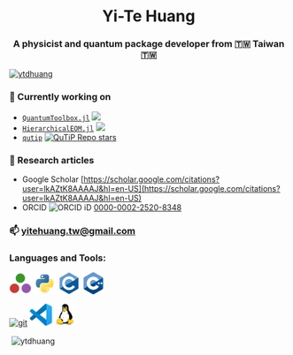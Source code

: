<h1 align="center">Yi-Te Huang</h1>
<h3 align="center">A physicist and quantum package developer from 🇹🇼 Taiwan 🇹🇼</h3>

<!--
<p align="left"> <img src="https://komarev.com/ghpvc/?username=ytdhuang&label=Profile%20views&color=0e75b6&style=flat" alt="ytdhuang" /> </p>
-->

<p align="left"> <a href="https://github.com/ryo-ma/github-profile-trophy"><img src="https://github-profile-trophy.vercel.app/?username=ytdhuang" alt="ytdhuang" /></a> </p>

<h3 align="left">🔭 Currently working on</h3>

- [`QuantumToolbox.jl`](https://github.com/qutip/QuantumToolbox.jl) [![](https://img.shields.io/github/stars/qutip/QuantumToolbox.jl)](https://github.com/qutip/QuantumToolbox.jl)
- [`HierarchicalEOM.jl`](https://github.com/qutip/HierarchicalEOM.jl) [![](https://img.shields.io/github/stars/qutip/HierarchicalEOM.jl)](https://github.com/qutip/HierarchicalEOM.jl)
- [`qutip`](https://github.com/qutip/qutip) [![QuTiP Repo stars](https://img.shields.io/github/stars/qutip/qutip)](https://github.com/qutip/qutip)

<h3 align="left">📝 Research articles</h3>

- Google Scholar [https://scholar.google.com/citations?user=lkAZtK8AAAAJ&hl=en-US](https://scholar.google.com/citations?user=lkAZtK8AAAAJ&hl=en-US)
- ORCID <img src="https://orcid.org/assets/vectors/orcid.logo.icon.svg" alt="ORCID iD" width="14" height="14"/> <a href="https://orcid.org/0000-0002-2520-8348" aria-label="View ORCID record">0000-0002-2520-8348</a>

<h3 align="left">📫 <a href="mailto:yitehuang.tw@gmail.com">yitehuang.tw@gmail.com</a></h3>

<h3 align="left">Languages and Tools:</h3>
<p align="left">
  <a href="[https://www.cprogramming.com/](https://julialang.org/)" target="_blank" rel="noreferrer"> <img src="https://raw.githubusercontent.com/devicons/devicon/master/icons/julia/julia-original.svg" alt="julia" width="40" height="40"/></a>
  <a href="https://www.python.org" target="_blank" rel="noreferrer"> <img src="https://raw.githubusercontent.com/devicons/devicon/master/icons/python/python-original.svg" alt="python" width="40" height="40"/></a>
  <a href="https://www.cprogramming.com/" target="_blank" rel="noreferrer"> <img src="https://raw.githubusercontent.com/devicons/devicon/master/icons/c/c-original.svg" alt="c" width="40" height="40"/></a>
  <a href="https://www.w3schools.com/cpp/" target="_blank" rel="noreferrer"> <img src="https://raw.githubusercontent.com/devicons/devicon/master/icons/cplusplus/cplusplus-original.svg" alt="cplusplus" width="40" height="40"/></a>

  
  <a href="https://git-scm.com/" target="_blank" rel="noreferrer"> <img src="https://www.vectorlogo.zone/logos/git-scm/git-scm-icon.svg" alt="git" width="40" height="40"/></a>
  <a href="https://code.visualstudio.com/" target="_blank" rel="noreferrer"> <img src="https://raw.githubusercontent.com/devicons/devicon/master/icons/vscode/vscode-original.svg" alt="vscode" width="40" height="40"/></a>
  <a href="https://www.linux.org/" target="_blank" rel="noreferrer"> <img src="https://raw.githubusercontent.com/devicons/devicon/master/icons/linux/linux-original.svg" alt="linux" width="40" height="40"/></a>
</p>

<p>&nbsp;<img align="center" src="https://github-readme-stats.vercel.app/api?username=ytdhuang&show_icons=true&locale=en" alt="ytdhuang" /></p>
